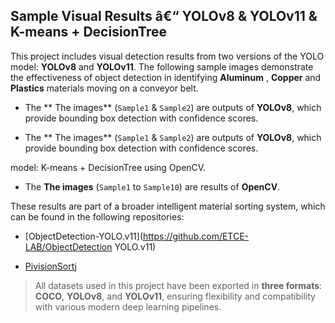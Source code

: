 ## Sample Visual Results â€“ YOLOv8 & YOLOv11 & K-means + DecisionTree 
  
This project includes visual detection results from two versions of the YOLO
model: **YOLOv8** and **YOLOv11**. 
The following sample images demonstrate the effectiveness of object detection in
identifying **Aluminum** , **Copper** and **Plastics** materials moving on a
conveyor belt.
  
- The ** The images** (`Sample1` & `Sample2`) are outputs of **YOLOv8**,
which provide bounding box detection with confidence scores.

- The ** The images** (`Sample1` & `Sample2`) are outputs of **YOLOv8**,
which provide bounding box detection with confidence scores.

model: K-means + DecisionTree using OpenCV.
- The **The images** (`Sample1` to `Sample10`) are results of **OpenCV**.

These results are part of a broader intelligent material sorting system, which can
be found in the following repositories:
  
- [ObjectDetection-YOLO.v11](https://github.com/ETCE-LAB/ObjectDetection
YOLO.v11)

- [PivisionSort](https://github.com/ETCE-LAB/PiVisionSort) j
  
> All datasets used in this project have been exported in **three formats**: 
**COCO**, **YOLOv8**, and **YOLOv11**, ensuring flexibility and compatibility
with various modern deep learning pipelines.
